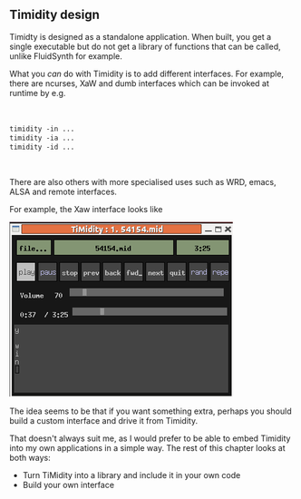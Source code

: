 
##  Timidity design 


Timidty is designed as a standalone application.
      When built, you get a single executable but do not get
      a library of functions that can be called, unlike
      FluidSynth for example.


What you _can_ do with Timidity is to add different interfaces.
      For example, there are ncurses, XaW and dumb interfaces which can be
      invoked at runtime by e.g.

```

	
timidity -in ...
timidity -ia ...
timidity -id ...
	
      
```


There are also others with more specialised uses such as WRD, emacs,
      ALSA and remote interfaces.


For example, the Xaw interface looks like


![alt text](timidity-xaw.png)


The idea seems to be that if you want something extra, perhaps you should
      build a custom interface and drive it from Timidity.


That doesn't always suit me, as I would prefer to be able to embed
      Timidity into my own applications in a simple way.
      The rest of this chapter looks at both ways:

+ Turn TiMidity into a library and include it in your own code
+ Build your own interface